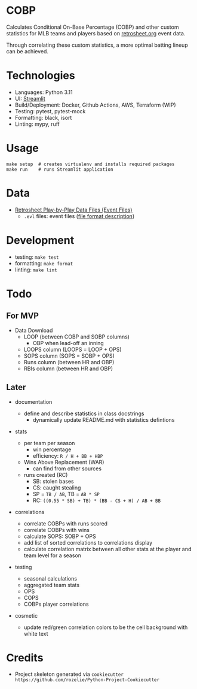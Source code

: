 # COBP
Calculates Conditional On-Base Percentage (COBP) and other custom statistics for MLB
teams and players based on [retrosheet.org](retrosheet.org) event data.

Through correlating these custom statistics, a more optimal batting lineup can be achieved.

# Technologies
- Languages: Python 3.11
- UI: [Streamlit](https://streamlit.io/)
- Build/Deployment: Docker, Github Actions, AWS, Terraform (WIP)
- Testing: pytest, pytest-mock
- Formatting: black, isort
- Linting: mypy, ruff

# Usage
```shell
make setup  # creates virtualenv and installs required packages
make run    # runs Streamlit application
```

# Data
- [Retrosheet Play-by-Play Data Files (Event Files)](https://www.retrosheet.org/game.htm)
  - `.evl` files: event files ([file format description](https://www.retrosheet.org/eventfile.htm))

# Development
- testing: `make test`
- formatting: `make format`
- linting: `make lint`

# Todo
## For MVP
- Data Download
  - LOOP (between COBP and SOBP columns)
    - OBP when lead-off an inning
  - LOOPS column (LOOPS = LOOP + OPS)
  - SOPS column (SOPS = SOBP + OPS)
  - Runs column (between HR and OBP)
  - RBIs column (between HR and OBP)

## Later
- documentation
  - define and describe statistics in class docstrings
    - dynamically update README.md with statistics defintions

- stats
  - per team per season
    - win percentage
    - efficiency: `R / H + BB + HBP`
  - Wins Above Replacement (WAR)
    - can find from other sources
  - runs created (RC)
    - SB: stolen bases
    - CS: caught stealing
    - SP = `TB / AB`, TB = `AB * SP`
    - RC: `((0.55 * SB) + TB) * (BB - CS + H) / AB + BB`
  
- correlations
  - correlate COBPs with runs scored
  - correlate COBPs with wins
  - calculate SOPS: SOBP + OPS
  - add list of sorted correlations to correlations display
  - calculate correlation matrix between all other stats at the player and team level for a season

- testing
  - seasonal calculations
  - aggregated team stats
  - OPS
  - COPS
  - COBPs player correlations

- cosmetic
  - update red/green correlation colors to be the cell background with white text

# Credits
- Project skeleton generated via `cookiecutter https://github.com/rozelie/Python-Project-Cookiecutter`
